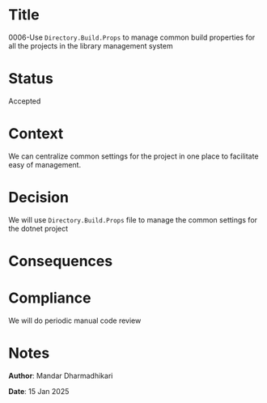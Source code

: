# Title
0006-Use `Directory.Build.Props` to manage common build properties for all the projects in the library management system

# Status
Accepted

# Context
We can centralize common settings for the project in one place to facilitate easy of management.

# Decision
We will use `Directory.Build.Props` file to manage the common settings for the dotnet project

# Consequences

# Compliance
We will do periodic manual code review

# Notes
**Author**: Mandar Dharmadhikari

**Date**: 15 Jan 2025